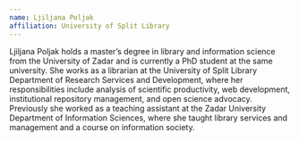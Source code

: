 ```yaml
---
name: Ljiljana Poljak
affiliation: University of Split Library
---
```


Ljiljana Poljak holds a master’s degree in library and information science from the University of Zadar and is currently a PhD student at the same university. She works as a librarian at the University of Split Library Department of Research Services and Development, where her responsibilities include analysis of scientific productivity, web development, institutional repository management, and open science advocacy. Previously she worked as a teaching assistant at the Zadar University Department of Information Sciences, where she taught library services and management and a course on information society.
